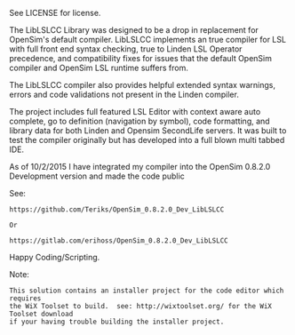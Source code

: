 See LICENSE for license. 
 
 
The LibLSLCC Library was designed to be a drop in replacement for OpenSim's default compiler.
LibLSLCC implements an true compiler for LSL with full front end syntax checking, true to Linden LSL 
Operator precedence, and compatibility fixes for issues that the default OpenSim compiler and OpenSim LSL runtime suffers from. 
 
The LibLSLCC compiler also provides helpful extended syntax warnings, errors and code validations not present in the Linden compiler. 
 
 
The project includes full featured LSL Editor with context aware auto complete, go to definition (navigation by symbol), code formatting, and library data
for both Linden and Opensim SecondLife servers.  It was built to test the compiler originally but has developed into a full blown multi tabbed IDE.



As of 10/2/2015 I have integrated my compiler into the OpenSim 0.8.2.0 Development version and
made the code public


See:

	https://github.com/Teriks/OpenSim_0.8.2.0_Dev_LibLSLCC

	Or
	
	https://gitlab.com/erihoss/OpenSim_0.8.2.0_Dev_LibLSLCC
	
 
 
Happy Coding/Scripting. 

 
Note:

	This solution contains an installer project for the code editor which requires  
	the WiX Toolset to build.  see: http://wixtoolset.org/ for the WiX Toolset download 
	if your having trouble building the installer project. 
 
